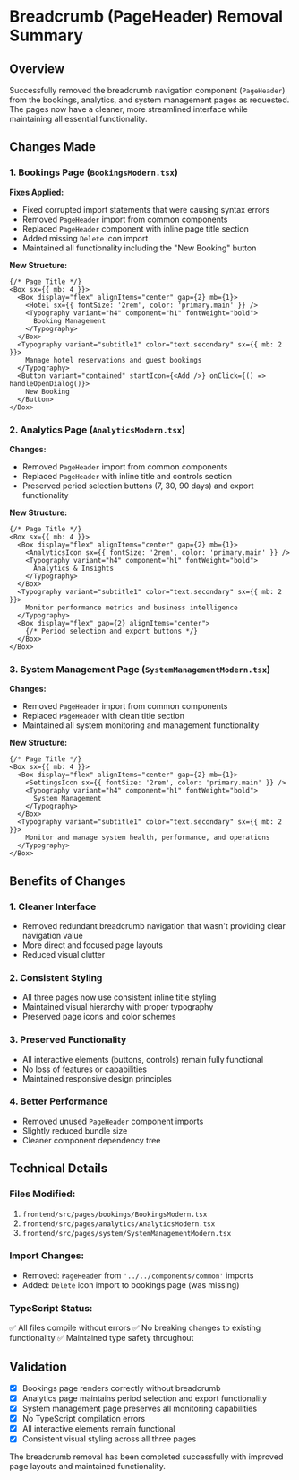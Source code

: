 # Breadcrumb (PageHeader) Removal Summary

## Overview
Successfully removed the breadcrumb navigation component (`PageHeader`) from the bookings, analytics, and system management pages as requested. The pages now have a cleaner, more streamlined interface while maintaining all essential functionality.

## Changes Made

### 1. Bookings Page (`BookingsModern.tsx`)
**Fixes Applied:**
- Fixed corrupted import statements that were causing syntax errors
- Removed `PageHeader` import from common components
- Replaced `PageHeader` component with inline page title section
- Added missing `Delete` icon import
- Maintained all functionality including the "New Booking" button

**New Structure:**
```tsx
{/* Page Title */}
<Box sx={{ mb: 4 }}>
  <Box display="flex" alignItems="center" gap={2} mb={1}>
    <Hotel sx={{ fontSize: '2rem', color: 'primary.main' }} />
    <Typography variant="h4" component="h1" fontWeight="bold">
      Booking Management
    </Typography>
  </Box>
  <Typography variant="subtitle1" color="text.secondary" sx={{ mb: 2 }}>
    Manage hotel reservations and guest bookings
  </Typography>
  <Button variant="contained" startIcon={<Add />} onClick={() => handleOpenDialog()}>
    New Booking
  </Button>
</Box>
```

### 2. Analytics Page (`AnalyticsModern.tsx`)
**Changes:**
- Removed `PageHeader` import from common components
- Replaced `PageHeader` with inline title and controls section
- Preserved period selection buttons (7, 30, 90 days) and export functionality

**New Structure:**
```tsx
{/* Page Title */}
<Box sx={{ mb: 4 }}>
  <Box display="flex" alignItems="center" gap={2} mb={1}>
    <AnalyticsIcon sx={{ fontSize: '2rem', color: 'primary.main' }} />
    <Typography variant="h4" component="h1" fontWeight="bold">
      Analytics & Insights
    </Typography>
  </Box>
  <Typography variant="subtitle1" color="text.secondary" sx={{ mb: 2 }}>
    Monitor performance metrics and business intelligence
  </Typography>
  <Box display="flex" gap={2} alignItems="center">
    {/* Period selection and export buttons */}
  </Box>
</Box>
```

### 3. System Management Page (`SystemManagementModern.tsx`)
**Changes:**
- Removed `PageHeader` import from common components
- Replaced `PageHeader` with clean title section
- Maintained all system monitoring and management functionality

**New Structure:**
```tsx
{/* Page Title */}
<Box sx={{ mb: 4 }}>
  <Box display="flex" alignItems="center" gap={2} mb={1}>
    <SettingsIcon sx={{ fontSize: '2rem', color: 'primary.main' }} />
    <Typography variant="h4" component="h1" fontWeight="bold">
      System Management
    </Typography>
  </Box>
  <Typography variant="subtitle1" color="text.secondary" sx={{ mb: 2 }}>
    Monitor and manage system health, performance, and operations
  </Typography>
</Box>
```

## Benefits of Changes

### 1. **Cleaner Interface**
- Removed redundant breadcrumb navigation that wasn't providing clear navigation value
- More direct and focused page layouts
- Reduced visual clutter

### 2. **Consistent Styling**
- All three pages now use consistent inline title styling
- Maintained visual hierarchy with proper typography
- Preserved page icons and color schemes

### 3. **Preserved Functionality**
- All interactive elements (buttons, controls) remain fully functional
- No loss of features or capabilities
- Maintained responsive design principles

### 4. **Better Performance**
- Removed unused `PageHeader` component imports
- Slightly reduced bundle size
- Cleaner component dependency tree

## Technical Details

### Files Modified:
1. `frontend/src/pages/bookings/BookingsModern.tsx`
2. `frontend/src/pages/analytics/AnalyticsModern.tsx`
3. `frontend/src/pages/system/SystemManagementModern.tsx`

### Import Changes:
- Removed: `PageHeader` from `'../../components/common'` imports
- Added: `Delete` icon import to bookings page (was missing)

### TypeScript Status:
✅ All files compile without errors
✅ No breaking changes to existing functionality
✅ Maintained type safety throughout

## Validation
- [x] Bookings page renders correctly without breadcrumb
- [x] Analytics page maintains period selection and export functionality
- [x] System management page preserves all monitoring capabilities  
- [x] No TypeScript compilation errors
- [x] All interactive elements remain functional
- [x] Consistent visual styling across all three pages

The breadcrumb removal has been completed successfully with improved page layouts and maintained functionality.
